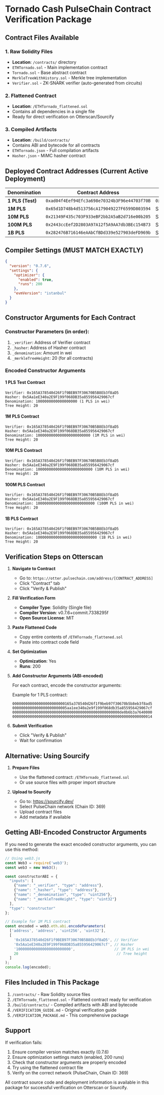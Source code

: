 # Tornado Cash PulseChain Contract Verification Package

## Contract Files Available

### 1. Raw Solidity Files
- **Location**: `/contracts/` directory
- `ETHTornado.sol` - Main implementation contract
- `Tornado.sol` - Base abstract contract
- `MerkleTreeWithHistory.sol` - Merkle tree implementation
- `Verifier.sol` - ZK-SNARK verifier (auto-generated from circuits)

### 2. Flattened Contract
- **Location**: `/ETHTornado_flattened.sol`
- Contains all dependencies in a single file
- Ready for direct verification on Otterscan/Sourcify

### 3. Compiled Artifacts
- **Location**: `/build/contracts/`
- Contains ABI and bytecode for all contracts
- `ETHTornado.json` - Full compilation artifacts
- `Hasher.json` - MiMC hasher contract

## Deployed Contract Addresses (Current Active Deployment)

| Denomination | Contract Address | Verifier | Hasher |
|-------------|-----------------|----------|---------|
| **1 PLS (Test)** | `0xad04f4Eef94Efc3a698e70324b3F96e44703f70B` | `0x165A378540d26F1f9BEB97F30670B5B8Eb3f8aD5` | `0x5Aa1eE340a2E9F199f068DB35a855956429067cf` |
| **1M PLS** | `0x65d1D748b4d513756cA179049227F6599D803594` | Same as above | Same as above |
| **10M PLS** | `0x21349F435c703F933eBF2bb2A5aB2d716e00b205` | Same as above | Same as above |
| **100M PLS** | `0x2443ccEef2D2803A97A12f5A9AA7db3BEc154B73` | Same as above | Same as above |
| **1B PLS** | `0x282476B716146eAAbCfBDd339e527903deFD969b` | Same as above | Same as above |

## Compiler Settings (MUST MATCH EXACTLY)

```json
{
  "version": "0.7.6",
  "settings": {
    "optimizer": {
      "enabled": true,
      "runs": 200
    },
    "evmVersion": "istanbul"
  }
}
```

## Constructor Arguments for Each Contract

### Constructor Parameters (in order):
1. `_verifier`: Address of Verifier contract
2. `_hasher`: Address of Hasher contract  
3. `_denomination`: Amount in wei
4. `_merkleTreeHeight`: 20 (for all contracts)

### Encoded Constructor Arguments

#### 1 PLS Test Contract
```
Verifier: 0x165A378540d26F1f9BEB97F30670B5B8Eb3f8aD5
Hasher: 0x5Aa1eE340a2E9F199f068DB35a855956429067cf
Denomination: 1000000000000000000 (1 PLS in wei)
Tree Height: 20
```

#### 1M PLS Contract
```
Verifier: 0x165A378540d26F1f9BEB97F30670B5B8Eb3f8aD5
Hasher: 0x5Aa1eE340a2E9F199f068DB35a855956429067cf
Denomination: 1000000000000000000000000 (1M PLS in wei)
Tree Height: 20
```

#### 10M PLS Contract
```
Verifier: 0x165A378540d26F1f9BEB97F30670B5B8Eb3f8aD5
Hasher: 0x5Aa1eE340a2E9F199f068DB35a855956429067cf
Denomination: 10000000000000000000000000 (10M PLS in wei)
Tree Height: 20
```

#### 100M PLS Contract
```
Verifier: 0x165A378540d26F1f9BEB97F30670B5B8Eb3f8aD5
Hasher: 0x5Aa1eE340a2E9F199f068DB35a855956429067cf
Denomination: 100000000000000000000000000 (100M PLS in wei)
Tree Height: 20
```

#### 1B PLS Contract
```
Verifier: 0x165A378540d26F1f9BEB97F30670B5B8Eb3f8aD5
Hasher: 0x5Aa1eE340a2E9F199f068DB35a855956429067cf
Denomination: 1000000000000000000000000000 (1B PLS in wei)
Tree Height: 20
```

## Verification Steps on Otterscan

1. **Navigate to Contract**
   - Go to: `https://otter.pulsechain.com/address/[CONTRACT_ADDRESS]`
   - Click "Contract" tab
   - Click "Verify & Publish"

2. **Fill Verification Form**
   - **Compiler Type**: Solidity (Single file)
   - **Compiler Version**: v0.7.6+commit.7338295f
   - **Open Source License**: MIT

3. **Paste Flattened Code**
   - Copy entire contents of `/ETHTornado_flattened.sol`
   - Paste into contract code field

4. **Set Optimization**
   - **Optimization**: Yes
   - **Runs**: 200

5. **Add Constructor Arguments (ABI-encoded)**
   
   For each contract, encode the constructor arguments:
   
   Example for 1 PLS contract:
   ```
   000000000000000000000000165a378540d26f1f9beb97f30670b5b8eb3f8ad5
   0000000000000000000000005aa1ee340a2e9f199f068db35a855956429067cf
   0000000000000000000000000000000000000000000000000de0b6b3a7640000
   0000000000000000000000000000000000000000000000000000000000000014
   ```

6. **Submit Verification**
   - Click "Verify & Publish"
   - Wait for confirmation

## Alternative: Using Sourcify

1. **Prepare Files**
   - Use the flattened contract: `/ETHTornado_flattened.sol`
   - Or use source files with proper import structure

2. **Upload to Sourcify**
   - Go to: https://sourcify.dev/
   - Select PulseChain network (Chain ID: 369)
   - Upload contract files
   - Add metadata if available

## Getting ABI-Encoded Constructor Arguments

If you need to generate the exact encoded constructor arguments, you can use this method:

```javascript
// Using web3.js
const Web3 = require('web3');
const web3 = new Web3();

const constructorABI = {
  "inputs": [
    {"name": "_verifier", "type": "address"},
    {"name": "_hasher", "type": "address"},
    {"name": "_denomination", "type": "uint256"},
    {"name": "_merkleTreeHeight", "type": "uint32"}
  ],
  "type": "constructor"
};

// Example for 1M PLS contract
const encoded = web3.eth.abi.encodeParameters(
  ['address', 'address', 'uint256', 'uint32'],
  [
    '0x165A378540d26F1f9BEB97F30670B5B8Eb3f8aD5', // Verifier
    '0x5Aa1eE340a2E9F199f068DB35a855956429067cf', // Hasher
    '1000000000000000000000000',                  // 1M PLS in wei
    20                                             // Tree height
  ]
);
console.log(encoded);
```

## Files Included in This Package

1. `/contracts/` - Raw Solidity source files
2. `/ETHTornado_flattened.sol` - Flattened contract ready for verification
3. `/build/contracts/` - Compiled artifacts with ABI and bytecode
4. `/VERIFICATION_GUIDE.md` - Original verification guide
5. `/VERIFICATION_PACKAGE.md` - This comprehensive package

## Support

If verification fails:
1. Ensure compiler version matches exactly (0.7.6)
2. Ensure optimization settings match (enabled, 200 runs)
3. Check that constructor arguments are properly encoded
4. Try using the flattened contract file
5. Verify on the correct network (PulseChain, Chain ID: 369)

All contract source code and deployment information is available in this package for successful verification on Otterscan or Sourcify.
